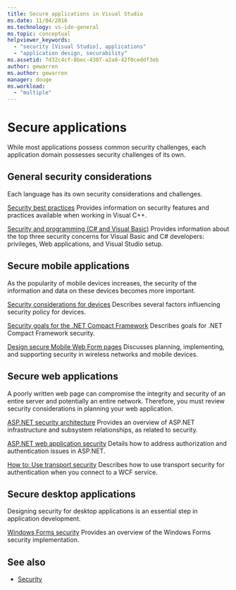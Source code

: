 ```yaml
---
title: Secure applications in Visual Studio
ms.date: 11/04/2016
ms.technology: vs-ide-general
ms.topic: conceptual
helpviewer_keywords:
  - "security [Visual Studio], applications"
  - "application design, securability"
ms.assetid: 7d32c4cf-8bec-4307-a2a8-42f0ceddf3eb
author: gewarren
ms.author: gewarren
manager: douge
ms.workload:
  - "multiple"
---
```

# Secure applications

While most applications possess common security challenges, each application domain possesses security challenges of its own.

## General security considerations
 Each language has its own security considerations and challenges.

 [Security best practices](/cpp/top/security-best-practices-for-cpp)
 Provides information on security features and practices available when working in Visual C++.

 [Security and programming (C# and Visual Basic)](https://msdn.microsoft.com/library/ms233782(v=vs.100).aspx)
 Provides information about the top three security concerns for Visual Basic and C# developers: privileges, Web applications, and Visual Studio setup.

## Secure mobile applications
 As the popularity of mobile devices increases, the security of the information and data on these devices becomes more important.

 [Security considerations for devices](http://msdn.microsoft.com/45fab484-8718-452e-8210-04fda3c6cb87)
 Describes several factors influencing security policy for devices.

 [Security goals for the .NET Compact Framework](http://msdn.microsoft.com/64ac2770-e2bc-40a3-abbf-56c8a2c0e364)
 Describes goals for .NET Compact Framework security.

 [Design secure Mobile Web Form pages](http://msdn.microsoft.com/b69727c1-f81f-4221-a116-8f92f769365f)
 Discusses planning, implementing, and supporting security in wireless networks and mobile devices.

## Secure web applications
 A poorly written web page can compromise the integrity and security of an entire server and potentially an entire network. Therefore, you must review security considerations in planning your web application.

 [ASP.NET security architecture](http://msdn.microsoft.com/Library/c34d6f4f-f64d-4697-bd32-02dd2ddf726f)
 Provides an overview of ASP.NET infrastructure and subsystem relationships, as related to security.

 [ASP.NET web application security](http://msdn.microsoft.com/Library/658d0430-1644-4744-b52d-08b0d6fcacb8)
 Details how to address authorization and authentication issues in ASP.NET.

 [How to: Use transport security](http://msdn.microsoft.com/16210e41-5492-4cc8-9002-7366b1fc7297)
 Describes how to use transport security for authentication when you connect to a WCF service.

## Secure desktop applications
 Designing security for desktop applications is an essential step in application development.

 [Windows Forms security](/dotnet/framework/winforms/windows-forms-security)
 Provides an overview of the Windows Forms security implementation.

## See also

- [Security](../ide/security-in-visual-studio.md)